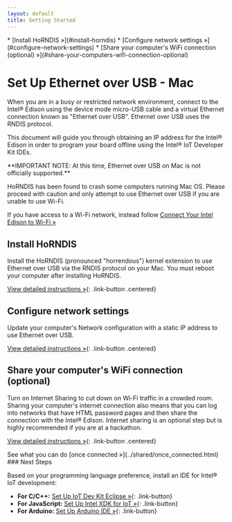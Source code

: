 ```yaml
---
layout: default
title: Getting Started
---
```


<div id="toc" markdown="1">
* [Install HoRNDIS »](#install-horndis)
* [Configure network settings »](#configure-network-settings)
* [Share your computer's WiFi connection (optional) »](#share-your-computers-wifi-connection-optional)
</div>

# Set Up Ethernet over USB - Mac

When you are in a busy or restricted network environment, connect to the Intel® Edison using the device mode micro-USB cable and a virtual Ethernet connection known as "Ethernet over USB". Ethernet over USB uses the RNDIS protocol.

This document will guide you through obtaining an IP address for the Intel® Edison in order to program your board offline using the Intel® IoT Developer Kit IDEs.

<div class="callout danger" markdown="1">
**IMPORTANT NOTE: At this time, Ethernet over USB on Mac is not officially supported.**

HoRNDIS has been found to crash some computers running Mac OS. Please proceed with caution and only attempt to use Ethernet over USB if you are unable to use Wi-Fi.

If you have access to a Wi-Fi network, instead follow [Connect Your Intel Edison to Wi-Fi »](../.../wifi/index.html)
</div>

<!-- <div id="related-videos" class="callout video">
[Ethernet over USB - Intel Edison - Mac (preview)](https://drive.google.com/open?id=0B2ywC78pxngCSlJtbTNmNGhVVEU&authuser=0)
</div> -->

## Install HoRNDIS

<div class="tldr" markdown="1">
Install the HoRNDIS (pronounced "horrendous") kernel extension to use Ethernet over USB via the RNDIS protocol on your Mac. You must reboot your computer after installing HoRNDIS. 
</div>

<!-- ![Animated gif: installing HoRNDIS](images/install_horndis-animated.gif) -->

[View detailed instructions »](details-install_horndis.html){: .link-button .centered}


## Configure network settings

<div class="tldr" markdown="1">
Update your computer's Network configuration with a static IP address to use Ethernet over USB. 
</div>

<!-- [![Animated gif: configuring DHCP IP address in Mac Network settings](images/configure_mac_network-animated.gif)](details-configure_mac_network.html) -->

[View detailed instructions »](details-configure_mac_network.html){: .link-button .centered}


## Share your computer's WiFi connection (optional)

<div class="tldr" markdown="1">
Turn on Internet Sharing to cut down on Wi-Fi traffic in a crowded room. Sharing your computer's internet connection also means that you can log into networks that have HTML password pages and then share the connection with the Intel® Edison. Internet sharing is an optional step but is highly recommended if you are at a hackathon. 
</div>

[View detailed instructions »](details-share_internet.html){: .link-button .centered}


<div class="callout done" markdown="1">
See what you can do [once connected »](../shared/once_connected.html)
</div>


<div id="next-steps" class="note" markdown="1">
### Next Steps

Based on your programming language preference, install an IDE for Intel® IoT development:

* **For C/C++:** [Set Up IoT Dev Kit Eclipse »](../../../ide_setup/eclipse/index.html){: .link-button}
* **For JavaScript:** [Set Up Intel XDK for IoT »](../../../ide_setup/xdk/index.html){: .link-button}
* **For Arduino:** [Set Up Arduino IDE »](../../../ide_setup/arduino/index.html){: .link-button}
</div>